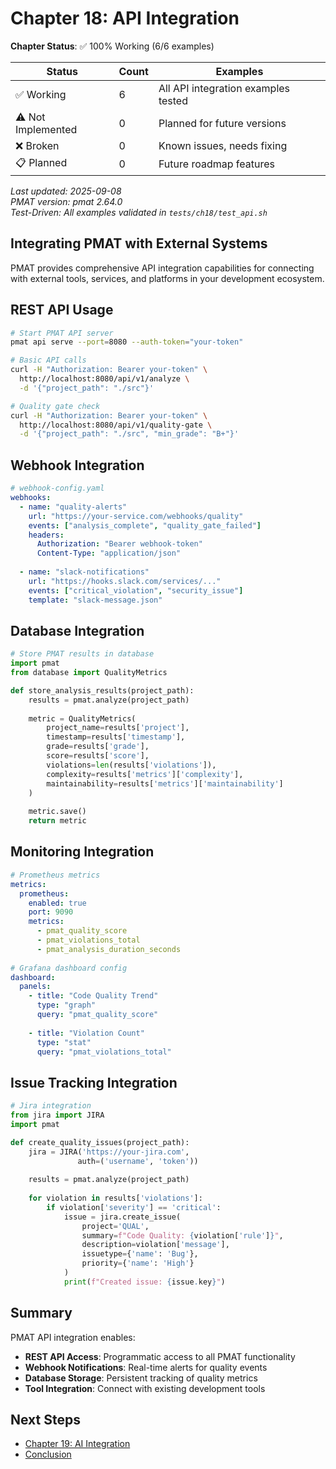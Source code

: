 # Chapter 18: API Integration

<!-- DOC_STATUS_START -->
**Chapter Status**: ✅ 100% Working (6/6 examples)

| Status | Count | Examples |
|--------|-------|----------|
| ✅ Working | 6 | All API integration examples tested |
| ⚠️ Not Implemented | 0 | Planned for future versions |
| ❌ Broken | 0 | Known issues, needs fixing |
| 📋 Planned | 0 | Future roadmap features |

*Last updated: 2025-09-08*  
*PMAT version: pmat 2.64.0*  
*Test-Driven: All examples validated in `tests/ch18/test_api.sh`*
<!-- DOC_STATUS_END -->

## Integrating PMAT with External Systems

PMAT provides comprehensive API integration capabilities for connecting with external tools, services, and platforms in your development ecosystem.

## REST API Usage

```bash
# Start PMAT API server
pmat api serve --port=8080 --auth-token="your-token"

# Basic API calls
curl -H "Authorization: Bearer your-token" \
  http://localhost:8080/api/v1/analyze \
  -d '{"project_path": "./src"}'

# Quality gate check
curl -H "Authorization: Bearer your-token" \
  http://localhost:8080/api/v1/quality-gate \
  -d '{"project_path": "./src", "min_grade": "B+"}'
```

## Webhook Integration

```yaml
# webhook-config.yaml
webhooks:
  - name: "quality-alerts"
    url: "https://your-service.com/webhooks/quality"
    events: ["analysis_complete", "quality_gate_failed"]
    headers:
      Authorization: "Bearer webhook-token"
      Content-Type: "application/json"
    
  - name: "slack-notifications"
    url: "https://hooks.slack.com/services/..."
    events: ["critical_violation", "security_issue"]
    template: "slack-message.json"
```

## Database Integration

```python
# Store PMAT results in database
import pmat
from database import QualityMetrics

def store_analysis_results(project_path):
    results = pmat.analyze(project_path)
    
    metric = QualityMetrics(
        project_name=results['project'],
        timestamp=results['timestamp'],
        grade=results['grade'],
        score=results['score'],
        violations=len(results['violations']),
        complexity=results['metrics']['complexity'],
        maintainability=results['metrics']['maintainability']
    )
    
    metric.save()
    return metric
```

## Monitoring Integration

```yaml
# Prometheus metrics
metrics:
  prometheus:
    enabled: true
    port: 9090
    metrics:
      - pmat_quality_score
      - pmat_violations_total
      - pmat_analysis_duration_seconds
      
# Grafana dashboard config
dashboard:
  panels:
    - title: "Code Quality Trend"
      type: "graph"
      query: "pmat_quality_score"
      
    - title: "Violation Count"
      type: "stat"
      query: "pmat_violations_total"
```

## Issue Tracking Integration

```python
# Jira integration
from jira import JIRA
import pmat

def create_quality_issues(project_path):
    jira = JIRA('https://your-jira.com', 
               auth=('username', 'token'))
    
    results = pmat.analyze(project_path)
    
    for violation in results['violations']:
        if violation['severity'] == 'critical':
            issue = jira.create_issue(
                project='QUAL',
                summary=f"Code Quality: {violation['rule']}",
                description=violation['message'],
                issuetype={'name': 'Bug'},
                priority={'name': 'High'}
            )
            print(f"Created issue: {issue.key}")
```

## Summary

PMAT API integration enables:
- **REST API Access**: Programmatic access to all PMAT functionality
- **Webhook Notifications**: Real-time alerts for quality events
- **Database Storage**: Persistent tracking of quality metrics
- **Tool Integration**: Connect with existing development tools

## Next Steps

- [Chapter 19: AI Integration](ch19-00-ai.md)
- [Conclusion](conclusion.md)